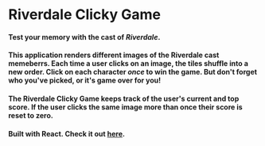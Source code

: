 # Riverdale Clicky Game

#### Test your memory with the cast of *Riverdale*.

####  This application renders different images of the Riverdale cast memeberrs. Each time a user clicks on an image, the tiles shuffle into a new order. Click on each character *once* to win the game. But don't forget who you've picked, or it's game over for you!

#### The Riverdale Clicky Game keeps track of the user's current and top score. If the user clicks the same image more than once their score is reset to zero.

#### Built with React. Check it out [here](https://kbefff.github.io/memory-game/).

<!-- ![screenshot](public/screenshot.png) -->